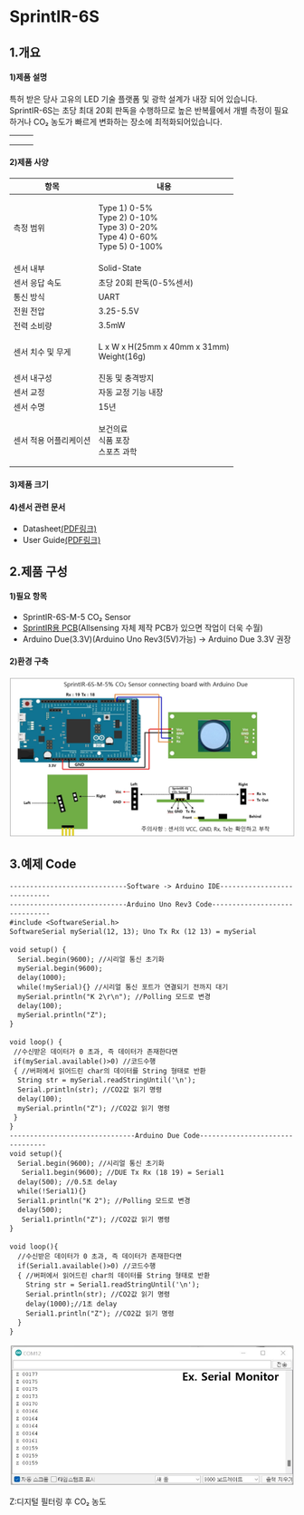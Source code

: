 # SprintIR-6S

## 1.개요

#### 1)제품 설명

특허 받은 당사 고유의 LED 기술 플랫폼 및 광학 설계가 내장 되어 있습니다.\
SprintIR-6S는 초당 최대 20회 판독을 수행하므로 높은 반복률에서 개별 측정이 필요하거나 CO₂ 농도가 빠르게 변화하는 장소에 최적화되어있습니다.

|   |   |   |
| - | - | - |
|   |   |   |
|   |   |   |
|   |   |   |

#### 2)제품 사양

| 항목           | 내용                                                                                       |
| ------------ | ---------------------------------------------------------------------------------------- |
| 측정 범위        | <p>Type 1) 0-5%<br>Type 2) 0-10%<br>Type 3) 0-20%<br>Type 4) 0-60%<br>Type 5) 0-100%</p> |
| 센서 내부        | Solid-State                                                                              |
| 센서 응답 속도     | 초당 20회 판독(0-5%센서)                                                                        |
| 통신 방식        | UART                                                                                     |
| 전원 전압        | 3.25-5.5V                                                                                |
| 전력 소비량       | 3.5mW                                                                                    |
| 센서 치수 및 무게   | <p>L x W x H(25mm x 40mm x 31mm)<br>Weight(16g)</p>                                      |
| 센서 내구성       | 진동 및 충격방지                                                                                |
| 센서 교정        | 자동 교정 기능 내장                                                                              |
| 센서 수명        | 15년                                                                                      |
| 센서 적용 어플리케이션 | <p>보건의료<br>식품 포장<br>스포츠 과학</p>                                                           |

#### 3)제품 크기

#### 4)센서 관련 문서

* Datasheet[(PDF링크)](https://cdn.shopify.com/s/files/1/0019/5952/files/SprintIR-6S\_Data\_Sheet\_Rev\_4.11.pdf)
* User Guide[(PDF링크)](https://cdn.shopify.com/s/files/1/0019/5952/files/CO2Meter-GSS-SprintIR-6S-User-Guide-Rev-4.1.pdf)

## 2.제품 구성

#### 1)필요 항목

* SprintIR-6S-M-5 CO₂ Sensor
* [SprintIR용 PCB](https://www.allsensing.com/product/detail.html?product\_no=1169\&cate\_no=65\&display\_group=1)(Allsensing 자체 제작 PCB가 있으면 작업이 더욱 수월)
* Arduino Due(3.3V)(Arduino Uno Rev3(5V)가능) -> Arduino Due 3.3V 권장

#### 2)환경 구축

![](<../../.gitbook/assets/sprintir 6s m-5 arduino due .jpg>)

## 3.예제 Code

```arduino
-----------------------------Software -> Arduino IDE----------------------------
-----------------------------Arduino Uno Rev3 Code------------------------------
#include <SoftwareSerial.h>
SoftwareSerial mySerial(12, 13); Uno Tx Rx (12 13) = mySerial

void setup() {
  Serial.begin(9600); //시리얼 통신 초기화
  mySerial.begin(9600); 
  delay(1000); 
  while(!mySerial){} //시리얼 통신 포트가 연결되기 전까지 대기
  mySerial.println("K 2\r\n"); //Polling 모드로 변경 
  delay(100);
  mySerial.println("Z");
}                              

void loop() {
 //수신받은 데이터가 0 초과, 즉 데이터가 존재한다면
 if(mySerial.available()>0) //코드수행
 { //버퍼에서 읽어드린 char의 데이터를 String 형태로 반환
  String str = mySerial.readStringUntil('\n'); 
  Serial.println(str); //CO2값 읽기 명령
  delay(100);
  mySerial.println("Z"); //CO2값 읽기 명령
 }
}
-------------------------------Arduino Due Code--------------------------------
void setup(){
  Serial.begin(9600); //시리얼 통신 초기화
   Serial1.begin(9600); //DUE Tx Rx (18 19) = Serial1
  delay(500); //0.5초 delay
  while(!Serial1){}
  Serial1.println("K 2"); //Polling 모드로 변경     
  delay(500);
   Serial1.println("Z"); //CO2값 읽기 명령
}

void loop(){
  //수신받은 데이터가 0 초과, 즉 데이터가 존재한다면
  if(Serial1.available()>0) //코드수행
  { //버퍼에서 읽어드린 char의 데이터를 String 형태로 반환
    String str = Serial1.readStringUntil('\n');
    Serial.println(str); //CO2값 읽기 명령
    delay(1000);//1초 delay
    Serial1.println("Z"); //CO2값 읽기 명령
  }
}
```

![](<../../.gitbook/assets/sprintir-6s serial monitor ex (1).jpg>)

Z:디지털 필터링 후 CO₂ 농도
